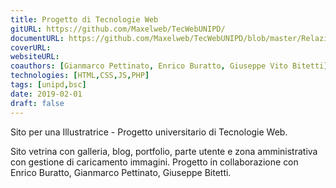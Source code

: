 ```yaml
---
title: Progetto di Tecnologie Web
gitURL: https://github.com/Maxelweb/TecWebUNIPD/
documentURL: https://github.com/Maxelweb/TecWebUNIPD/blob/master/Relazione_Tecnologie_Web.pdf
coverURL: 
websiteURL:
coauthors: [Gianmarco Pettinato, Enrico Buratto, Giuseppe Vito Bitetti]
technologies: [HTML,CSS,JS,PHP]
tags: [unipd,bsc]
date: 2019-02-01
draft: false
---
```


Sito per una Illustratrice - Progetto universitario di Tecnologie Web. 

Sito vetrina con galleria, blog, portfolio, parte utente e zona amministrativa con gestione di caricamento immagini. Progetto in collaborazione con Enrico Buratto, Gianmarco Pettinato, Giuseppe Bitetti.